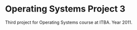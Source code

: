Operating Systems Project 3
============================

Third project for Operating Systems course at ITBA. Year 2011.
